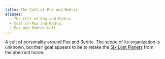 ```yaml
---
title: The Cult of Pux and Redric
aliases:
  - The Cult of Pux and Redric
  - Cult of Pux and Redric
  - Pux and Redric Cult
---
```


A cult of personality around [Pux](../../../unique/npc/crime/global/cult-pux-redric/pux.md) and [Redric](../../../unique/npc/crime/global/cult-pux-redric/redric.md). The scope of its organization is unknown, but their goal appears to be to retake the [Six Lost Planets](../../../../place/planet/6-lost-worlds.md) from the aberrant horde.
